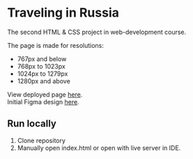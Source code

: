 # **Traveling in Russia**

The second HTML & CSS project in web-development course.  

The page is made for resolutions:
* 767px and below
* 768px to 1023px
* 1024px to 1279px
* 1280px and above

View deployed page [here](https://vlad-lis.github.io/russian-travel/).  
Initial Figma design [here](https://www.figma.com/file/5S2WSbEFL6awjVWJ0NWL8Q/Sprint-3_-Russia-_-desktop-%2B-mobile?type=design&node-id=28503-0&mode=design).

## Run locally
1. Clone repository
2. Manually open index.html or open with live server in IDE.
